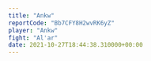 ```yaml
---
title: "Ankw"
reportCode: "Bb7CFY8H2wvRK6yZ"
player: "Ankw"
fight: "Al'ar"
date: 2021-10-27T18:44:38.310000+00:00
---
```

